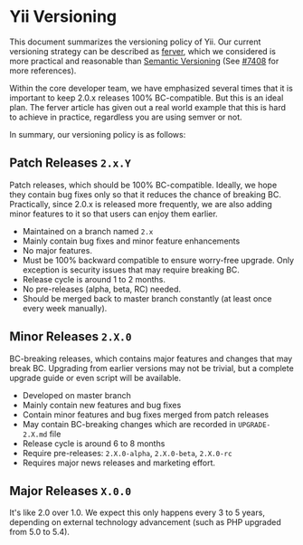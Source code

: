 Yii Versioning
==============

This document summarizes the versioning policy of Yii. Our current versioning strategy can be
described as [ferver](https://github.com/jonathanong/ferver), which we considered is more practical
and reasonable than [Semantic Versioning](http://semver.org/) (See [#7408](https://github.com/yiisoft/yii2/issues/7408) for more references).

Within the core developer team, we have emphasized several times that it is important to keep 2.0.x releases 100% BC-compatible.
But this is an ideal plan. The ferver article has given out a real world example that this is hard to achieve in practice,
regardless you are using semver or not.

In summary, our versioning policy is as follows:

## Patch Releases `2.x.Y`

Patch releases, which should be 100% BC-compatible. Ideally, we hope they contain bug fixes only so that it reduces
the chance of breaking BC. Practically, since 2.0.x is released more frequently, we are also adding minor features
to it so that users can enjoy them earlier.

* Maintained on a branch named `2.x`
* Mainly contain bug fixes and minor feature enhancements
* No major features.
* Must be 100% backward compatible to ensure worry-free upgrade. Only exception is security issues that may require breaking BC.
* Release cycle is around 1 to 2 months.
* No pre-releases (alpha, beta, RC) needed.
* Should be merged back to master branch constantly (at least once every week manually).


## Minor Releases `2.X.0`

BC-breaking releases, which contains major features and changes that may break BC. Upgrading from earlier versions may
not be trivial, but a complete upgrade guide or even script will be available.

* Developed on master branch
* Mainly contain new features and bug fixes
* Contain minor features and bug fixes merged from patch releases
* May contain BC-breaking changes which are recorded in `UPGRADE-2.X.md` file
* Release cycle is around 6 to 8 months
* Require pre-releases: `2.X.0-alpha`, `2.X.0-beta`, `2.X.0-rc`
* Requires major news releases and marketing effort.


## Major Releases `X.0.0`

It's like 2.0 over 1.0. We expect this only happens every 3 to 5 years, depending on external technology advancement
(such as PHP upgraded from 5.0 to 5.4).
